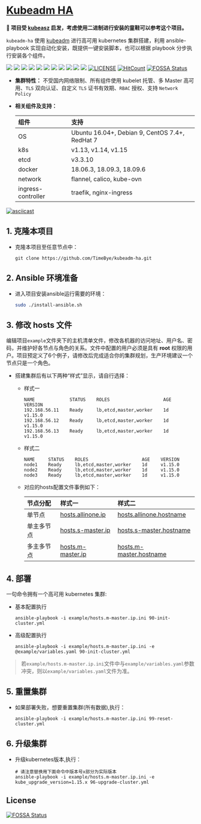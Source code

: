 [Kubeadm HA](https://github.com/TimeBye/kubeadm-ha)
=======

**🎉 项目受 [kubeasz](https://github.com/easzlab/kubeasz) 启发，考虑使用二进制进行安装的童鞋可以参考这个项目。**

`kubeadm-ha` 使用 [kubeadm](https://kubernetes.io/docs/setup/independent/install-kubeadm/) 进行高可用 kubernetes 集群搭建，利用 ansible-playbook 实现自动化安装，既提供一键安装脚本，也可以根据 playbook 分步执行安装各个组件。

[![](https://img.shields.io/badge/Mode-HA-brightgreen.svg?style=flat-square)](https://img.shields.io/badge/Mode-HA-brightgreen.svg?style=flat-square)
[![](https://img.shields.io/badge/Dist-Ubuntu16.04-yellow.svg?style=flat-square)](https://img.shields.io/badge/Dist-Ubuntu16.04-yellow.svg?style=flat-square)
[![](https://img.shields.io/badge/Dist-Debian9-yellow.svg?style=flat-square)](https://img.shields.io/badge/Dist-Debian9-yellow.svg?style=flat-square)
[![](https://img.shields.io/badge/Dist-Centos7-orange.svg?style=flat-square)](https://img.shields.io/badge/Dist-Centos7-orange.svg?style=flat-square)
[![](https://img.shields.io/badge/Dist-RedHat7-orange.svg?style=flat-square)](https://img.shields.io/badge/Dist-RedHat7-orange.svg?style=flat-square)
[![](https://img.shields.io/badge/Proxy-iptables-brightgreen.svg?style=flat-square)](https://img.shields.io/badge/Proxy-iptables-brightgreen.svg?style=flat-square)
[![](https://img.shields.io/badge/Proxy-IPVS-brightgreen.svg?style=flat-square)](https://img.shields.io/badge/Proxy-IPVS-brightgreen.svg?style=flat-square)
[![](https://img.shields.io/badge/DNS-CoreDNS-brightgreen.svg?style=flat-square)](https://img.shields.io/badge/DNS-CoreDNS-brightgreen.svg?style=flat-square)
[![](https://img.shields.io/badge/Net-Flannel-brightgreen.svg?style=flat-square)](https://img.shields.io/badge/Net-Flannel-brightgreen.svg?style=flat-square)
[![](https://img.shields.io/badge/Net-Calico-brightgreen.svg?style=flat-square)](https://img.shields.io/badge/Net-Calico-brightgreen.svg?style=flat-square)
[![](https://img.shields.io/badge/Net-KubeOVN-brightgreen.svg?style=flat-square)](https://img.shields.io/badge/Net-KubeOVN-brightgreen.svg?style=flat-square)
[![LICENSE](https://img.shields.io/badge/license-Anti%20996-blue.svg?style=flat-square)](https://github.com/TimeBye/kubeadm-ha/blob/master/LICENSE)
[![HitCount](http://hits.dwyl.io/timebye/kubeadm-ha.svg)](http://hits.dwyl.io/timebye/kubeadm-ha)
[![FOSSA Status](https://app.fossa.io/api/projects/git%2Bgithub.com%2FTimeBye%2Fkubeadm-ha.svg?type=shield)](https://app.fossa.io/projects/git%2Bgithub.com%2FTimeBye%2Fkubeadm-ha?ref=badge_shield)

- **集群特性：** 不受国内网络限制、所有组件使用 kubelet 托管、多 Master 高可用、`TLS` 双向认证、自定义 `TLS` 证书有效期、`RBAC` 授权、支持 `Network Policy`

- **相关组件及支持：**

  |**组件**|**支持**|
  |:-|:-|
  |OS|Ubuntu 16.04+, Debian 9, CentOS 7.4+, RedHat 7|
  |k8s|v1.13, v1.14, v1.15|
  |etcd|v3.3.10|
  |docker|18.06.3, 18.09.3, 18.09.6|
  |network|flannel, calico, kube-ovn|
  |ingress-controller|traefik, nginx-ingress|

[![asciicast](https://asciinema.org/a/253506.svg)](https://asciinema.org/a/253506)

## 1. 克隆本项目

- 克隆本项目至任意节点中：

    ```
    git clone https://github.com/TimeBye/kubeadm-ha.git
    ```

## 2. Ansible 环境准备

- 进入项目安装ansible运行需要的环境：

    ``` bash
    sudo ./install-ansible.sh
    ```

## 3. 修改 hosts 文件

编辑项目`example`文件夹下的主机清单文件，修改各机器的访问地址、用户名、密码，并维护好各节点与角色的关系。文件中配置的用户必须是具有 **root** 权限的用户。项目预定义了6个例子，请修改后完成适合你的集群规划，生产环境建议一个节点只是一个角色。

- 搭建集群后有以下两种“样式”显示，请自行选择：
    - 样式一
        ```
        NAME             STATUS    ROLES                    AGE    VERSION
        192.168.56.11    Ready     lb,etcd,master,worker    1d     v1.15.0
        192.168.56.12    Ready     lb,etcd,master,worker    1d     v1.15.0
        192.168.56.13    Ready     lb,etcd,master,worker    1d     v1.15.0
        ```

    - 样式二
        ```
        NAME     STATUS    ROLES                    AGE    VERSION
        node1    Ready     lb,etcd,master,worker    1d     v1.15.0
        node2    Ready     lb,etcd,master,worker    1d     v1.15.0
        node3    Ready     lb,etcd,master,worker    1d     v1.15.0
        ```

    - 对应的hosts配置文件事例如下：

        |节点分配|样式一|样式二|
        |:-|:-|:-|
        |单节点|[hosts.allinone.ip](example/hosts.allinone.ip.ini)|[hosts.allinone.hostname](example/hosts.allinone.hostname.ini)|
        |单主多节点|[hosts.s-master.ip](example/hosts.s-master.ip.ini)|[hosts.s-master.hostname](example/hosts.s-master.hostname.ini)|
        |多主多节点|[hosts.m-master.ip](example/hosts.m-master.ip.ini)|[hosts.m-master.hostname](example/hosts.m-master.hostname.ini)|

## 4. 部署

一句命令拥有一个高可用 kubernetes 集群:

- 基本配置执行
    ```
    ansible-playbook -i example/hosts.m-master.ip.ini 90-init-cluster.yml
    ```

- 高级配置执行
    ```
    ansible-playbook -i example/hosts.m-master.ip.ini -e @example/variables.yaml 90-init-cluster.yml
    ```

> 若`example/hosts.m-master.ip.ini`文件中与`example/variables.yaml`参数冲突，则以`example/variables.yaml`文件为准。

## 5. 重置集群

- 如果部署失败，想要重置集群(所有数据),执行：

    ```
    ansible-playbook -i example/hosts.m-master.ip.ini 99-reset-cluster.yml
    ```

## 6. 升级集群

- 升级kubernetes版本,执行：

    ```
    # 请注意替换用下面命令中版本号x部分为实际版本
    ansible-playbook -i example/hosts.m-master.ip.ini -e kube_upgrade_version=1.15.x 96-upgrade-cluster.yml
    ```

## License
[![FOSSA Status](https://app.fossa.io/api/projects/git%2Bgithub.com%2FTimeBye%2Fkubeadm-ha.svg?type=large)](https://app.fossa.io/projects/git%2Bgithub.com%2FTimeBye%2Fkubeadm-ha?ref=badge_large)